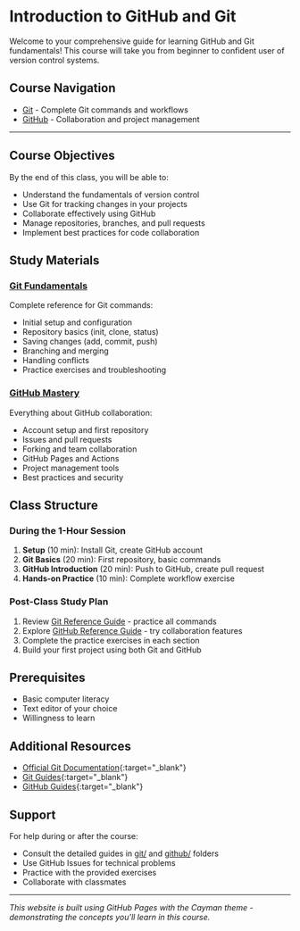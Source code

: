 # Introduction to GitHub and Git

Welcome to your comprehensive guide for learning GitHub and Git fundamentals! This course will take you from beginner to confident user of version control systems.

## Course Navigation
- [Git](git/) - Complete Git commands and workflows
- [GitHub](github/) - Collaboration and project management

---

## Course Objectives

By the end of this class, you will be able to:
- Understand the fundamentals of version control
- Use Git for tracking changes in your projects
- Collaborate effectively using GitHub
- Manage repositories, branches, and pull requests
- Implement best practices for code collaboration

## Study Materials

### [Git Fundamentals](git/)
Complete reference for Git commands:
- Initial setup and configuration
- Repository basics (init, clone, status)
- Saving changes (add, commit, push)
- Branching and merging
- Handling conflicts
- Practice exercises and troubleshooting

### [GitHub Mastery](github/)
Everything about GitHub collaboration:
- Account setup and first repository
- Issues and pull requests
- Forking and team collaboration
- GitHub Pages and Actions
- Project management tools
- Best practices and security

## Class Structure

### During the 1-Hour Session
1. **Setup** (10 min): Install Git, create GitHub account
2. **Git Basics** (20 min): First repository, basic commands
3. **GitHub Introduction** (20 min): Push to GitHub, create pull request
4. **Hands-on Practice** (10 min): Complete workflow exercise

### Post-Class Study Plan
1. Review [Git Reference Guide](git/) - practice all commands
2. Explore [GitHub Reference Guide](github/) - try collaboration features
3. Complete the practice exercises in each section
4. Build your first project using both Git and GitHub

## Prerequisites

- Basic computer literacy
- Text editor of your choice
- Willingness to learn

## Additional Resources

- [Official Git Documentation](https://git-scm.com/doc){:target="_blank"}
- [Git Guides](https://github.com/git-guides){:target="_blank"}
- [GitHub Guides](https://docs.github.com/en/get-started){:target="_blank"}

## Support

For help during or after the course:
- Consult the detailed guides in [git/](git/) and [github/](github/) folders
- Use GitHub Issues for technical problems
- Practice with the provided exercises
- Collaborate with classmates

---

*This website is built using GitHub Pages with the Cayman theme - demonstrating the concepts you'll learn in this course.*
